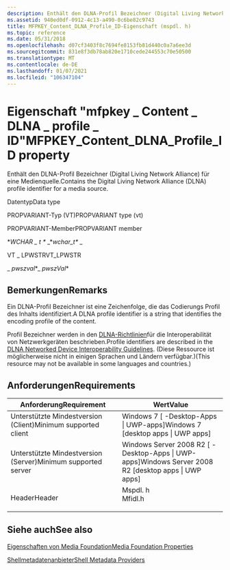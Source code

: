 ```yaml
---
description: Enthält den DLNA-Profil Bezeichner (Digital Living Network Alliance) für eine Medienquelle.
ms.assetid: 940ed0df-0912-4c13-a490-0c6be82c9743
title: MFPKEY_Content_DLNA_Profile_ID-Eigenschaft (mspdl. h)
ms.topic: reference
ms.date: 05/31/2018
ms.openlocfilehash: d07cf3403f8c7694fe8153fb81d440c0a7a6ee3d
ms.sourcegitcommit: 831e8f3db78ab820e1710cede244553c70e50500
ms.translationtype: MT
ms.contentlocale: de-DE
ms.lasthandoff: 01/07/2021
ms.locfileid: "106347104"
---
```

# <a name="mfpkey_content_dlna_profile_id-property"></a><span data-ttu-id="55a50-103">Eigenschaft "mfpkey \_ Content \_ DLNA \_ profile \_ ID"</span><span class="sxs-lookup"><span data-stu-id="55a50-103">MFPKEY\_Content\_DLNA\_Profile\_ID property</span></span>

<span data-ttu-id="55a50-104">Enthält den DLNA-Profil Bezeichner (Digital Living Network Alliance) für eine Medienquelle.</span><span class="sxs-lookup"><span data-stu-id="55a50-104">Contains the Digital Living Network Alliance (DLNA) profile identifier for a media source.</span></span>



<span data-ttu-id="55a50-105">Datentyp</span><span class="sxs-lookup"><span data-stu-id="55a50-105">Data type</span></span>

<span data-ttu-id="55a50-106">PROPVARIANT-Typ (VT)</span><span class="sxs-lookup"><span data-stu-id="55a50-106">PROPVARIANT type (vt)</span></span>

<span data-ttu-id="55a50-107">PROPVARIANT-Member</span><span class="sxs-lookup"><span data-stu-id="55a50-107">PROPVARIANT member</span></span>

<span data-ttu-id="55a50-108">\**WCHAR \_ t \** _</span><span class="sxs-lookup"><span data-stu-id="55a50-108">\**wchar\_t\** _</span></span>

<span data-ttu-id="55a50-109">VT \_ LPWSTR</span><span class="sxs-lookup"><span data-stu-id="55a50-109">VT\_LPWSTR</span></span>

<span data-ttu-id="55a50-110">_ *pwszval*\*</span><span class="sxs-lookup"><span data-stu-id="55a50-110">_ *pwszVal*\*</span></span>



## <a name="remarks"></a><span data-ttu-id="55a50-111">Bemerkungen</span><span class="sxs-lookup"><span data-stu-id="55a50-111">Remarks</span></span>

<span data-ttu-id="55a50-112">Ein DLNA-Profil Bezeichner ist eine Zeichenfolge, die das Codierungs Profil des Inhalts identifiziert.</span><span class="sxs-lookup"><span data-stu-id="55a50-112">A DLNA profile identifier is a string that identifies the encoding profile of the content.</span></span>

<span data-ttu-id="55a50-113">Profil Bezeichner werden in den [DLNA-Richtlinien](https://www.dlna.org/about/organization)für die Interoperabilität von Netzwerkgeräten beschrieben.</span><span class="sxs-lookup"><span data-stu-id="55a50-113">Profile identifiers are described in the [DLNA Networked Device Interoperability Guidelines](https://www.dlna.org/about/organization).</span></span> <span data-ttu-id="55a50-114">(Diese Ressource ist möglicherweise nicht in einigen Sprachen und Ländern verfügbar.)</span><span class="sxs-lookup"><span data-stu-id="55a50-114">(This resource may not be available in some languages and countries.)</span></span>

## <a name="requirements"></a><span data-ttu-id="55a50-115">Anforderungen</span><span class="sxs-lookup"><span data-stu-id="55a50-115">Requirements</span></span>



| <span data-ttu-id="55a50-116">Anforderung</span><span class="sxs-lookup"><span data-stu-id="55a50-116">Requirement</span></span> | <span data-ttu-id="55a50-117">Wert</span><span class="sxs-lookup"><span data-stu-id="55a50-117">Value</span></span> |
|-------------------------------------|------------------------------------------------------------------------------------|
| <span data-ttu-id="55a50-118">Unterstützte Mindestversion (Client)</span><span class="sxs-lookup"><span data-stu-id="55a50-118">Minimum supported client</span></span><br/> | <span data-ttu-id="55a50-119">Windows 7 \[ -Desktop-Apps \| UWP-apps\]</span><span class="sxs-lookup"><span data-stu-id="55a50-119">Windows 7 \[desktop apps \| UWP apps\]</span></span><br/>                                  |
| <span data-ttu-id="55a50-120">Unterstützte Mindestversion (Server)</span><span class="sxs-lookup"><span data-stu-id="55a50-120">Minimum supported server</span></span><br/> | <span data-ttu-id="55a50-121">Windows Server 2008 R2 \[ -Desktop-Apps \| UWP-apps\]</span><span class="sxs-lookup"><span data-stu-id="55a50-121">Windows Server 2008 R2 \[desktop apps \| UWP apps\]</span></span><br/>                     |
| <span data-ttu-id="55a50-122">Header</span><span class="sxs-lookup"><span data-stu-id="55a50-122">Header</span></span><br/>                   | <dl> <span data-ttu-id="55a50-123"><dt>Mspdl. h</dt></span><span class="sxs-lookup"><span data-stu-id="55a50-123"><dt>Mfidl.h</dt></span></span> </dl> |



## <a name="see-also"></a><span data-ttu-id="55a50-124">Siehe auch</span><span class="sxs-lookup"><span data-stu-id="55a50-124">See also</span></span>

<dl> <dt>

[<span data-ttu-id="55a50-125">Eigenschaften von Media Foundation</span><span class="sxs-lookup"><span data-stu-id="55a50-125">Media Foundation Properties</span></span>](media-foundation-properties.md)
</dt> <dt>

[<span data-ttu-id="55a50-126">Shellmetadatenanbieter</span><span class="sxs-lookup"><span data-stu-id="55a50-126">Shell Metadata Providers</span></span>](shell-metadata-providers.md)
</dt> </dl>

 

 




